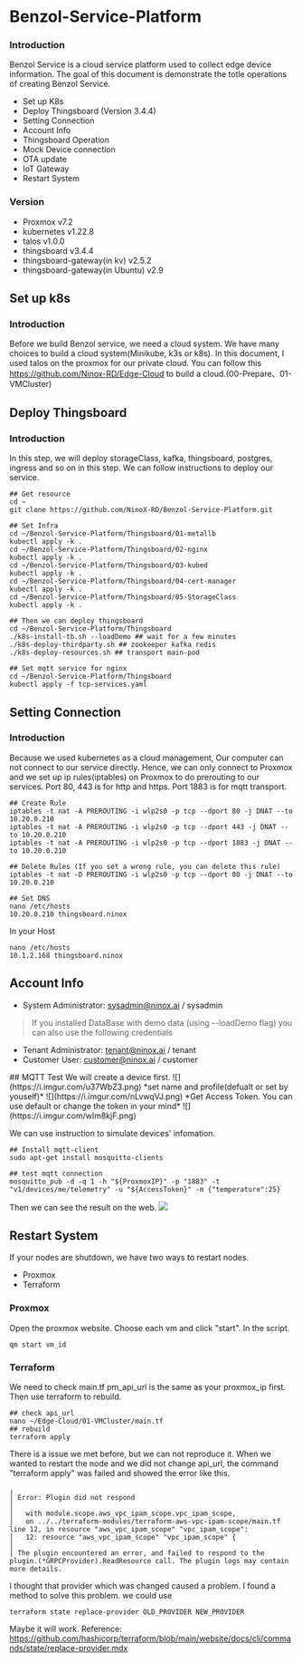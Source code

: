 # Benzol-Service-Platform
### Introduction
  Benzol Service is a cloud service platform used to collect edge device information. The goal of this document is demonstrate the totle operations of creating Benzol Service. 
* Set up K8s
* Deploy Thingsboard (Version 3.4.4)
* Setting Connection
* Account Info
* Thingsboard Operation
* Mock Device connection
* OTA update
* IoT Gateway
* Restart System
### Version
* Proxmox v7.2
* kubernetes v1.22.8
* talos v1.0.0
* thingsboard v3.4.4
* thingsboard-gateway(in kv) v2.5.2
* thingsboard-gateway(in Ubuntu) v2.9
<div STYLE="page-break-after: always;"></div>

## Set up k8s 
### Introduction
Before we build Benzol service, we need a cloud system. We have many choices to build a cloud system(Minikube, k3s or k8s). In this document, I used talos on the proxmox for our private cloud. You can follow this https://github.com/Ninox-RD/Edge-Cloud to build a cloud.(00-Prepare、01-VMCluster)


## Deploy Thingsboard
### Introduction
In this step, we will deploy storageClass, kafka, thingsboard, postgres, ingress and so on in this step.
We can follow instructions to deploy our service.
```script=
## Get resource
cd ~
git clone https://github.com/NinoX-RD/Benzol-Service-Platform.git

## Set Infra
cd ~/Benzol-Service-Platform/Thingsboard/01-metallb
kubectl apply -k .
cd ~/Benzol-Service-Platform/Thingsboard/02-nginx
kubectl apply -k .
cd ~/Benzol-Service-Platform/Thingsboard/03-kubed
kubectl apply -k .
cd ~/Benzol-Service-Platform/Thingsboard/04-cert-manager
kubectl apply -k .
cd ~/Benzol-Service-Platform/Thingsboard/05-StorageClass
kubectl apply -k .

## Then we can deploy thingsboard
cd ~/Benzol-Service-Platform/Thingsboard
./k8s-install-tb.sh --loadDemo ## wait for a few minutes
./k8s-deploy-thirdparty.sh ## zookeeper kafka redis
./k8s-deploy-resources.sh ## transport main-pod

## Set mqtt service for nginx
cd ~/Benzol-Service-Platform/Thingsboard
kubectl apply -f tcp-services.yaml

```
<div STYLE="page-break-after: always;"></div>

## Setting Connection
### Introduction 
Because we used kubernetes as a cloud management, Our computer can not connect to our service directly. Hence, we can only connect to Proxmox and we set up ip rules(iptables) on Proxmox to do prerouting to our services.
Port 80, 443 is for http and https. Port 1883 is for mqtt transport. 
```script=
## Create Rule
iptables -t nat -A PREROUTING -i wlp2s0 -p tcp --dport 80 -j DNAT --to 10.20.0.210
iptables -t nat -A PREROUTING -i wlp2s0 -p tcp --dport 443 -j DNAT --to 10.20.0.210
iptables -t nat -A PREROUTING -i wlp2s0 -p tcp --dport 1883 -j DNAT --to 10.20.0.210

## Delete Rules (If you set a wrong rule, you can delete this rule)
iptables -t nat -D PREROUTING -i wlp2s0 -p tcp --dport 80 -j DNAT --to 10.20.0.210

## Set DNS
nano /etc/hosts
10.20.0.210 thingsboard.ninox
```
In your Host
```script=
nano /etc/hosts
10.1.2.168 thingsboard.ninox
```
## Account Info
* System Administrator: 
sysadmin@ninox.ai / sysadmin
> If you installed DataBase with demo data (using --loadDemo flag) you can also use the following credentials

* Tenant Administrator: 
tenant@ninox.ai / tenant
* Customer User: 
customer@ninox.ai / customer
<div STYLE="page-break-after: always;"></div>
## MQTT Test
We will create a device first.
![](https://i.imgur.com/u37WbZ3.png)
*set name and profile(defualt or set by youself)*
![](https://i.imgur.com/nLvwqVJ.png)
*Get Access Token. You can use default or change the token in your mind*
![](https://i.imgur.com/wIm8kjF.png)
<div STYLE="page-break-after: always;"></div>

We can use instruction to simulate devices' infomation.
```script=
## Install mqtt-client
sudo apt-get install mosquitto-clients

## test mqtt connection
mosquitto_pub -d -q 1 -h "${ProxmoxIP}" -p "1883" -t "v1/devices/me/telemetry" -u "${AccessToken}" -m {"temperature":25}
```

Then we can see the result on the web.
![](https://i.imgur.com/aTpWh4T.png) 

## Restart System
If your nodes are shutdown, we have two ways to restart nodes.
* Proxmox
* Terraform

### Proxmox
Open the proxmox website. Choose each vm and click "start".
In the script.
```script=
qm start vm_id
```
### Terraform
We need to check main.tf pm_api_url is the same as your proxmox_ip first. Then use terraform to rebuild.
```script=
## check api_url
nano ~/Edge-Cloud/01-VMCluster/main.tf
## rebuild
terraform apply 
```
There is a issue we met before, but we can not reproduce it.
When we wanted to restart the node and we did not change api_url, the command "terraform apply" was failed and showed the error like this.
```script=
╷
│ Error: Plugin did not respond
│ 
│   with module.scope.aws_vpc_ipam_scope.vpc_ipam_scope,
│   on ../../terraform-modules/terraform-aws-vpc-ipam-scope/main.tf line 12, in resource "aws_vpc_ipam_scope" "vpc_ipam_scope":
│   12: resource "aws_vpc_ipam_scope" "vpc_ipam_scope" {
│ 
│ The plugin encountered an error, and failed to respond to the plugin.(*GRPCProvider).ReadResource call. The plugin logs may contain more details.
```
I thought that provider which was changed caused a problem. I found a method to solve this problem. we could use
```script=
terraform state replace-provider OLD_PROVIDER NEW_PROVIDER
```
Maybe it will work.
Reference: https://github.com/hashicorp/terraform/blob/main/website/docs/cli/commands/state/replace-provider.mdx
